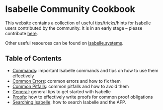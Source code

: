 # Isabelle Community Cookbook

This website contains a collection of useful tips/tricks/hints for [Isabelle](https://isabelle.in.tum.de/) users contributed by the community.
It is in an early stage &ndash; please contribute [here](https://github.com/isabelle-prover/cookbook).

Other useful resources can be found on [isabelle.systems](https://isabelle.systems#resources).

## Table of Contents
- [Commands](src/commands): important Isabelle commands and tips on how to use them effectively
- [Common Errors](src/common_errors): common errors and how to fix them
- [Common Pitfalls](src/common_pitfalls): common pitfalls and how to avoid them
- [General](src/general): general tips to get started with Isabelle
- [Proofs](src/proofs): how to effectively write proofs for common proof obligations
- [Searching Isabelle](src/searching_isabelle): how to search Isabelle and the AFP.

